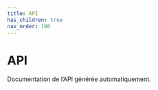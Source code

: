 ```yaml
---
title: API
has_children: true
nav_order: 100
---
```

# API

Documentation de l’API générée automatiquement.
